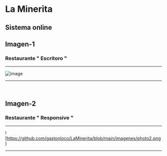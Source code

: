 # La Minerita

## Sistema online





## Imagen-1         

### Restaurante " Escritoro "
--- 

![image](https://github.com/gastonloco/LaMinerita/blob/main/imagenes/photo1.png)

--- 
<br>

## Imagen-2    


### Restaurante " Responsive "
--- 

![https://github.com/gastonloco/LaMinerita/blob/main/imagenes/photo2.png)

--- 
<br>
